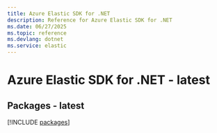 ```yaml
---
title: Azure Elastic SDK for .NET
description: Reference for Azure Elastic SDK for .NET
ms.date: 06/27/2025
ms.topic: reference
ms.devlang: dotnet
ms.service: elastic
---
```

# Azure Elastic SDK for .NET - latest
## Packages - latest
[!INCLUDE [packages](elastic-index.md)]